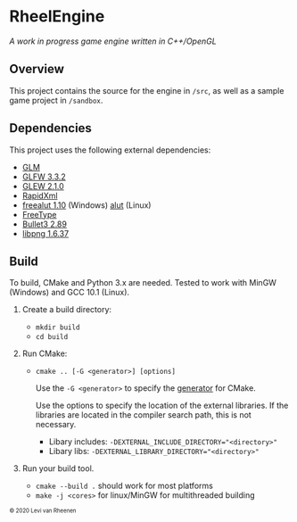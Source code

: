 # RheelEngine
*A work in progress game engine written in C++/OpenGL*

## Overview
This project contains the source for the engine in <code>/src</code>, as 
well as a sample game project in <code>/sandbox</code>. 

## Dependencies
This project uses the following external dependencies:
* [GLM](https://glm.g-truc.net/)
* [GLFW 3.3.2](https://www.glfw.org/)
* [GLEW 2.1.0](http://glew.sourceforge.net/)
* [RapidXml](http://rapidxml.sourceforge.net/)
* [freealut 1.10](https://github.com/vancegroup/freealut) (Windows) [alut](https://svn.ict.usc.edu/svn_vh_public/trunk/lib/vhcl/openal/docs/alut.html) (Linux)
* [FreeType](https://www.freetype.org/)
* [Bullet3 2.89](https://github.com/bulletphysics/bullet3)
* [libpng 1.6.37](http://www.libpng.org/pub/png/libpng.html)

## Build
To build, CMake and Python 3.x are needed. Tested to work with MinGW (Windows) and GCC 10.1 (Linux).

1. Create a build directory:
	* `mkdir build`
	* `cd build`
2. Run CMake:
	* `cmake .. [-G <generator>] [options]`
		
		Use the `-G <generator>` to specify the 
	    [generator](https://cmake.org/cmake/help/latest/manual/cmake-generators.7.html)
	    for CMake.
	
	    Use the options to specify the location of the external libraries. If the
	    libraries are located in the compiler search path, this is not necessary.
	
        * Libary includes: `-DEXTERNAL_INCLUDE_DIRECTORY="<directory>"`
        * Libary libs: `-DEXTERNAL_LIBRARY_DIRECTORY="<directory>"`

3. Run your build tool.
    
    * `cmake --build .` should work for most platforms
    * `make -j <cores>` for linux/MinGW for multithreaded building

<sup><sub>© 2020 Levi van Rheenen</sub></sup>



